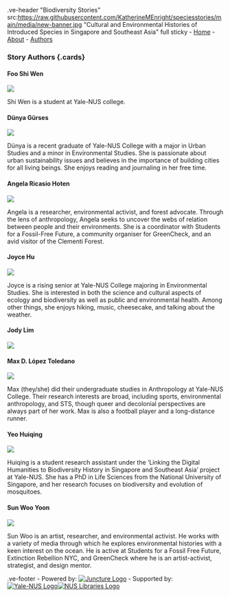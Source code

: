.ve-header "Biodiversity Stories" src:https://raw.githubusercontent.com/KatherineMEnright/speciesstories/main/media/new-banner.jpg  "Cultural and Environmental Histories of Introduced Species in Singapore and Southeast Asia" full sticky
    - [Home](/)
    - [About](/about)
    - [Authors](/authors)
       
### Story Authors {.cards}

####  Foo Shi Wen

![](https://upload.wikimedia.org/wikipedia/commons/1/1a/Berthe_Hoola_van_Nooten48.jpg)

Shi Wen is a student at Yale-NUS college.

####  Dünya Gürses

![](media/Dünya-author-photo.jpeg)

Dünya is a recent graduate of Yale-NUS College with a major in Urban Studies and a minor in Environmental Studies. She is passionate about urban sustainability issues and believes in the importance of building cities for all living beings. She enjoys reading and journaling in her free time.

####  Angela Ricasio Hoten

![](media/Angela-author-photo.jpg)

Angela is a researcher, environmental activist, and forest advocate. Through the lens of anthropology, Angela seeks to uncover the webs of relation between people and their environments. She is a coordinator with Students for a Fossil-Free Future, a community organiser for GreenCheck, and an avid visitor of the Clementi Forest. 

####  Joyce Hu

![](media/Joyce-author-photo.jpg)

Joyce is a rising senior at Yale-NUS College majoring in Environmental Studies. She is interested in both the science and cultural aspects of ecology and biodiversity as well as public and environmental health. Among other things, she enjoys hiking, music, cheesecake, and talking about the weather.

####  Jody Lim

![](https://upload.wikimedia.org/wikipedia/commons/1/1a/Berthe_Hoola_van_Nooten48.jpg)

####  Max D. López Toledano

![](media/Max-author-photo.jpeg)

Max (they/she) did their undergraduate studies in Anthropology at Yale-NUS College. Their research interests are broad, including sports, environmental anthropology, and STS, though queer and decolonial perspectives are always part of her work. Max is also a football player and a long-distance runner.

####  Yeo Huiqing

![](media/Huiqing-author-photo.jpg)

Huiqing is a student research assistant under the ‘Linking the Digital Humanities to Biodiversity History in Singapore and Southeast Asia’ project at Yale-NUS. She has a PhD in Life Sciences from the National University of Singapore, and her research focuses on biodiversity and evolution of mosquitoes.

#### Sun Woo Yoon

![](media/Sun-Woo-headshot.jpg)

Sun Woo is an artist, researcher, and environmental activist. He works with a variety of media through which he explores environmental histories with a keen interest on the ocean. He is active at Students for a Fossil Free Future, Extinction Rebellion NYC, and GreenCheck where he is an artist-activist, strategist, and design mentor.

.ve-footer
    - Powered by: [![Juncture Logo](https://juncture-digital.github.io/juncture/static/images/juncture-logo.png)](https://juncture-digital.org)
    - Supported by: [![Yale-NUS Logo](https://upload.wikimedia.org/wikipedia/commons/thumb/1/17/Yale-NUS_College_logo.svg/800px-Yale-NUS_College_logo.svg.png)](https://www.yale-nus.edu.sg/)[![NUS Libraries Logo](https://sbdb.nus.edu.sg/images/NUSCL.png)](https://blog.nus.edu.sg/linus/about-nus-libraries/)


